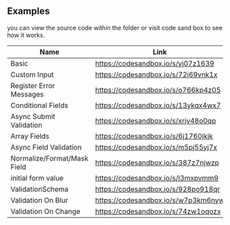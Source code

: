 ## Examples

you can view the source code within the folder or visit code sand box to see how it works.

| Name                        | Link                                |
| --------------------------- | ----------------------------------- |
| Basic                       | https://codesandbox.io/s/yj07z1639  |
| Custom Input                | https://codesandbox.io/s/72j69vnk1x |
| Register Error Messages     | https://codesandbox.io/s/o766kp4z05 |
| Conditional Fields          | https://codesandbox.io/s/13ykqx4wx7 |
| Async Submit Validation     | https://codesandbox.io/s/xrjv48o0qp |
| Array Fields                | https://codesandbox.io/s/6j1760jkjk |
| Async Field Validation      | https://codesandbox.io/s/m5pj55yj7x |
| Normalize/Format/Mask Field | https://codesandbox.io/s/387z7njwzp |
| initial form value          | https://codesandbox.io/s/l3mxpvmm9  |
| ValidationSchema            | https://codesandbox.io/s/928po918qr |
| Validation On Blur          | https://codesandbox.io/s/w7p3km6nyw |
| Validation On Change        | https://codesandbox.io/s/74zw1oqozx |
